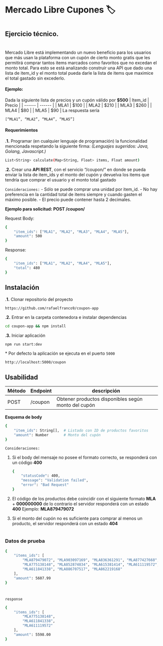 # Mercado Libre Cupones 🏷 
#
## Ejercicio técnico.
#
#
Mercado Libre está implementando un nuevo beneficio para los usuarios que más usan la
plataforma con un cupón de cierto monto gratis que les permitirá comprar tantos items
marcados como favoritos que no excedan el monto total. Para esto se está analizando
construir una API que dado una lista de item_id y el monto total pueda darle la lista de items
que maximice el total gastado sin excederlo.

#### Ejemplo:
Dada la siguiente lista de precios y un cupón válido por **$500**
| Item_id | Precio |
| ------ | ------ |
| MLA1 | $100 |
| MLA2 | $210 |
| MLA3 | $260 |
| MLA4 | $80 |
| MLA5 | $90 |
La respuesta sería
```sh
[“MLA1”, “MLA2”, “MLA4”, “MLA5”]
```

#### Requerimientos
\.**1.**  Programar (en cualquier lenguaje de programación) la funcionalidad mencionada
respetando la siguiente firma: _(Lenguajes sugeridos: Java, Golang, Javascript.)_
```sh
List<String> calculate(Map<String, Float> items, Float amount)
```
\.**2.** Crear una **API REST**, con el servicio “/coupon/” en donde se pueda enviar la lista de
item_ids y el monto del cupón y devuelva los items que tendría que comprar el usuario y
el monto total gastado

`Consideraciones:`
\- Sólo se puede comprar una unidad por item_id.
\- No hay preferencia en la cantidad total de items siempre y cuando gasten el máximo posible.
\- El precio puede contener hasta 2 decimales.

**Ejemplo para solicitud: POST /coupon/**

Request Body:
```sh
{
    "item_ids": ["MLA1", "MLA2", "MLA3", "MLA4", "MLA5"],
    "amount": 500
}
```
Response:
```sh
{
    "item_ids": ["MLA1", "MLA2", "MLA4", "MLA5"],
    "total": 480
}
```


## Instalación

\.**1.** Clonar repositorio del proyecto
```sh
https://github.com/rafaelfranco9/coupon-app
```
\.**2.** Entrar en la carpeta contenedora e instalar dependencias
```sh
cd coupon-app && npm install 
```
\.**3.** Iniciar aplicación
```
npm run start:dev
```

\* Por defecto la aplicación se ejecuta en el puerto `5000`
```
http://localhost:5000/coupon
```

## Usabilidad


| Método | Endpoint | descripción |
|--|--|--|
|POST|/coupon| Obtener productos disponibles según monto del cupón

**Esquema de body**
```sh
{
    "item_ids": String[],  # Listado con ID de productos favoritos
    "amount": Number       # Monto del cupón
}
```
`Consideraciones:`
1. Si el body del mensaje no posee el formato correcto, se responderá con un código **400**
    ```sh
    {
        "statusCode": 400,
        "message": "Validation failed",
        "error": "Bad Request"
    }
    ```
2. El código de los productos debe coincidir con el siguiente formato **MLA** + **000000000**
    de lo contrario el servidor responderá con un estado **400**
    Ejemplo:  **MLA879479072**

3. Si el monto del cupón no es suficiente para comprar al menos un producto, el servidor responderá con un estado **404**

#
### Datos de prueba

```sh
{
    "items_ids": [
        "MLA879479072", "MLA903097169", "MLA836361291", "MLA877427668", "MLA901212806", "MLA904161848",
        "MLA775138148", "MLA852874834", "MLA615381414", "MLA611119572", "MLA611119572", "MLA835929721",
        "MLA611841338", "MLA886707517", "MLA862219168"
    ],
    "amount": 5607.99
}
```
# 
`response`
```sh
{
	"items_ids": [
		"MLA775138148",
		"MLA611841338",
		"MLA611119572"
	],
	"amount": 5598.00
}
```